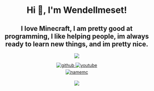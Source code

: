 <h1 align="center">Hi 👋, I'm Wendellmeset!</h1>
<h2 align="center">I love Minecraft, I am pretty good at programming, I like helping people, im always ready to learn new things, and im pretty nice.</h2>
<p align="center"> <img src="https://komarev.com/ghpvc/?username=wendellmeset"</p>
<div align="center">
<a href="https://github.com/LawBreaker29" target="_blank">
<img src=https://img.shields.io/badge/github-%2324292e.svg?&style=for-the-badge&logo=github&logoColor=white alt=github style="margin-bottom: 5px;" />
</a>
<a href="https://www.youtube.com/channel/UCu5GW5hus3ExBzEfM-9rMSg" target="_blank">
<img src=https://img.shields.io/badge/youtube-%23EE4831.svg?&style=for-the-badge&logo=youtube&logoColor=white alt=youtube style="margin-bottom: 5px;" />
</a>  
</div>
<div align="center">
<a href="https://namemc.com/profile/wendellmeset.1" target="_blank">
<img src=https://img.shields.io/badge/-NAMEMC-lightgrey alt=namemc style="margin-bottom: 5px;" />
</a>
</div>
<p align="center"><img align="center" src="https://github-readme-stats.vercel.app/api/top-langs/?username=LawBreaker29&layout=compact&theme=dark"></p>
